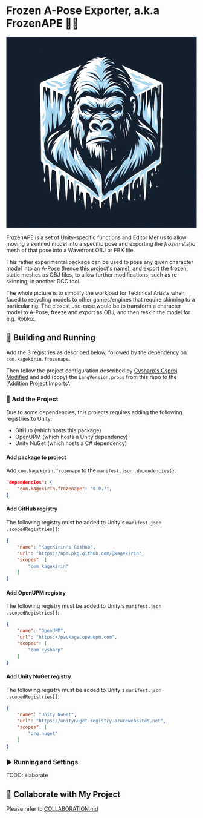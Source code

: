 # Frozen A-Pose Exporter, a.k.a FrozenAPE 🧊🦍

![Logo showing a frozen ape 🧊🦍](./Documentation~/frozenape_logo.png)

FrozenAPE is a set of Unity-specific functions and Editor Menus
to allow moving a skinned model into a specific pose
and exporting the _frozen_ static mesh of that pose
into a Wavefront OBJ or FBX file.

This rather experimental package can be used to pose any given character model
into an A-Pose (hence this project's name), and export the frozen, static meshes as
OBJ files, to allow further modifications, such as re-skinning, in another DCC tool.

The whole picture is to simplify the workload for Technical Artists when faced to recycling models
to other games/engines that require skinning to a particular rig.
The closest use-case would be to transform a character model to A-Pose, freeze and export as OBJ,
and then reskin the model for e.g. Roblox.

## 🔧 Building and Running

Add the 3 registries as described below,
followed by the dependency on `com.kagekirin.frozenape`.

Then follow the project configuration described by [Cysharp's Csproj Modified](https://github.com/Cysharp/CsprojModifier)
and add (copy) the `LangVersion.props` from this repo to the 'Addition Project Imports'.

### 🔨 Add the Project

Due to some dependencies, this projects requires adding the following registries to Unity:

* GitHub (which hosts this package)
* OpenUPM (which hosts a Unity dependency)
* Unity NuGet (which hosts a C# dependency)

#### Add package to project

Add `com.kagekirin.frozenape` to the `manifest.json` `.dependencies{}`:

```json
"dependencies": {
    "com.kagekirin.frozenape": "0.0.7",
}
```

#### Add GitHub registry

The following registry must be added to Unity's `manifest.json` `.scopedRegistries[]`:

```json
{
    "name": "KageKirin's GitHub",
    "url": "https://npm.pkg.github.com/@kagekirin",
    "scopes": [
        "com.kagekirin"
    ]
}
```

#### Add OpenUPM registry

The following registry must be added to Unity's `manifest.json` `.scopedRegistries[]`:

```json
{
    "name": "OpenUPM",
    "url": "https://package.openupm.com",
    "scopes": [
        "com.cysharp"
    ]
}
```

#### Add Unity NuGet registry

The following registry must be added to Unity's `manifest.json` `.scopedRegistries[]`:

```json
{
    "name": "Unity NuGet",
    "url": "https://unitynuget-registry.azurewebsites.net",
    "scopes": [
        "org.nuget"
    ]
}
```


### ▶ Running and Settings

TODO: elaborate

## 🤝 Collaborate with My Project

Please refer to [COLLABORATION.md](./COLLABORATION.md)
